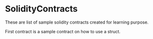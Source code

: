 # SolidityContracts
These are list of sample solidity contracts created for learning purpose.

First contract is a sample contract on how to use a struct.

